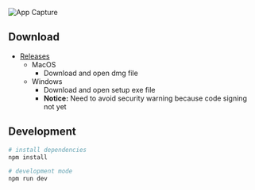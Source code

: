 ![App Capture](https://user-images.githubusercontent.com/3187220/85080679-d3212700-b204-11ea-919b-350766ab37fe.gif)

## Download

- [Releases](https://github.com/namikingsoft/interv-timer/releases)
    - MacOS
        - Download and open dmg file
    - Windows
        - Download and open setup exe file
        - **Notice:** Need to avoid security warning because code signing not yet

## Development

```zsh
# install dependencies
npm install

# development mode
npm run dev
```
